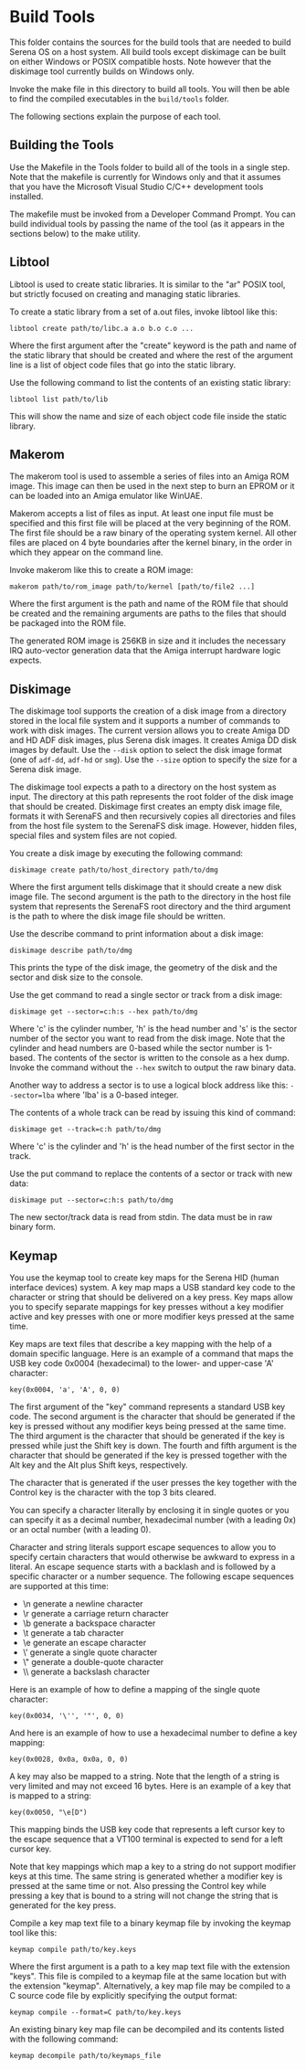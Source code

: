 # Build Tools

This folder contains the sources for the build tools that are needed to build Serena OS on a host system. All build tools except diskimage can be built on either Windows or POSIX compatible hosts. Note however that the diskimage tool currently builds on Windows only.

Invoke the make file in this directory to build all tools. You will then be able to find the compiled executables in the `build/tools` folder.

The following sections explain the purpose of each tool.

## Building the Tools

Use the Makefile in the Tools folder to build all of the tools in a single step. Note that the makefile is currently for Windows only and that it assumes that you have the Microsoft Visual Studio C/C++ development tools installed.

The makefile must be invoked from a Developer Command Prompt. You can build individual tools by passing the name of the tool (as it appears in the sections below) to the make utility.

## Libtool

Libtool is used to create static libraries. It is similar to the "ar" POSIX tool, but strictly focused on creating and managing static libraries.

To create a static library from a set of a.out files, invoke libtool like this:

```
libtool create path/to/libc.a a.o b.o c.o ... 
```

Where the first argument after the "create" keyword is the path and name of the static library that should be created and where the rest of the argument line is a list of object code files that go into the static library.

Use the following command to list the contents of an existing static library:

```
libtool list path/to/lib
```

This will show the name and size of each object code file inside the static library.

## Makerom

The makerom tool is used to assemble a series of files into an Amiga ROM image. This image can then be used in the next step to burn an EPROM or it can be loaded into an Amiga emulator like WinUAE.

Makerom accepts a list of files as input. At least one input file must be specified and this first file will be placed at the very beginning of the ROM. The first file should be a raw binary of the operating system kernel. All other files are placed on 4 byte boundaries after the kernel binary, in the order in which they appear on the command line.

Invoke makerom like this to create a ROM image:

```
makerom path/to/rom_image path/to/kernel [path/to/file2 ...]
```

Where the first argument is the path and name of the ROM file that should be created and the remaining arguments are paths to the files that should be packaged into the ROM file.

The generated ROM image is 256KB in size and it includes the necessary IRQ auto-vector generation data that the Amiga interrupt hardware logic expects.

## Diskimage

The diskimage tool supports the creation of a disk image from a directory stored in the local file system and it supports a number of commands to work with disk images. The current version allows you to create Amiga DD and HD ADF disk images, plus Serena disk images. It creates Amiga DD disk images by default. Use the `--disk` option to select the disk image format (one of `adf-dd`, `adf-hd` or `smg`). Use the `--size` option to specify the size for a Serena disk image.

The diskimage tool expects a path to a directory on the host system as input. The directory at this path represents the root folder of the disk image that should be created. Diskimage first creates an empty disk image file, formats it with SerenaFS and then recursively copies all directories and files from the host file system to the SerenaFS disk image. However, hidden files, special files and system files are not copied.

You create a disk image by executing the following command:

```
diskimage create path/to/host_directory path/to/dmg
```

Where the first argument tells diskimage that it should create a new disk image file. The second argument is the path to the directory in the host file system that represents the SerenaFS root directory and the third argument is the path to where the disk image file should be written.

Use the describe command to print information about a disk image:

```
diskimage describe path/to/dmg
```

This prints the type of the disk image, the geometry of the disk and the sector and disk size to the console.

Use the get command to read a single sector or track from a disk image:

```
diskimage get --sector=c:h:s --hex path/to/dmg
```

Where 'c' is the cylinder number, 'h' is the head number and 's' is the sector number of the sector you want to read from the disk image. Note that the cylinder and head numbers are 0-based while the sector number is 1-based. The contents of the sector is written to the console as a hex dump. Invoke the command without the `--hex` switch to output the raw binary data.

Another way to address a sector is to use a logical block address like this: `--sector=lba` where 'lba' is a 0-based integer.

The contents of a whole track can be read by issuing this kind of command:

```
diskimage get --track=c:h path/to/dmg
```

Where 'c' is the cylinder and 'h' is the head number of the first sector in the track.

Use the put command to replace the contents of a sector or track with new data:

```
diskimage put --sector=c:h:s path/to/dmg
```

The new sector/track data is read from stdin. The data must be in raw binary form.

## Keymap

You use the keymap tool to create key maps for the Serena HID (human interface devices) system. A key map maps a USB standard key code to the character or string that should be delivered on a key press. Key maps allow you to specify separate mappings for key presses without a key modifier active and key presses with one or more modifier keys pressed at the same time.

Key maps are text files that describe a key mapping with the help of a domain specific language. Here is an example of a command that maps the USB key code 0x0004 (hexadecimal) to the lower- and upper-case 'A' character:

```
key(0x0004, 'a', 'A', 0, 0)
```
The first argument of the "key" command represents a standard USB key code. The second argument is the character that should be generated if the key is pressed without any modifier keys being pressed at the same time. The third argument is the character that should be generated if the key is pressed while just the Shift key is down. The fourth and fifth argument is the character that should be generated if the key is pressed together with the Alt key and the Alt plus Shift keys, respectively.

The character that is generated if the user presses the key together with the Control key is the character with the top 3 bits cleared.

You can specify a character literally by enclosing it in single quotes or you can specify it as a decimal number, hexadecimal number (with a leading 0x) or an octal number (with a leading 0).

Character and string literals support escape sequences to allow you to specify certain characters that would otherwise be awkward to express in a literal. An escape sequence starts with a backlash and is followed by a specific character or a number sequence. The following escape sequences are supported at this time:

* \\n generate a newline character
* \\r generate a carriage return character
* \\b generate a backspace character
* \\t generate a tab character
* \\e generate an escape character
* \\' generate a single quote character
* \\" generate a double-quote character
* \\\\ generate a backslash character

Here is an example of how to define a mapping of the single quote character:

```
key(0x0034, '\'', '"', 0, 0)
```

And here is an example of how to use a hexadecimal number to define a key mapping:

```
key(0x0028, 0x0a, 0x0a, 0, 0)
```

A key may also be mapped to a string. Note that the length of a string is very limited and may not exceed 16 bytes. Here is an example of a key that is mapped to a string:

```
key(0x0050, "\e[D")
```

This mapping binds the USB key code that represents a left cursor key to the escape sequence that a VT100 terminal is expected to send for a left cursor key.

Note that key mappings which map a key to a string do not support modifier keys at this time. The same string is generated whether a modifier key is pressed at the same time or not. Also pressing the Control key while pressing a key that is bound to a string will not change the string that is generated for the key press.

Compile a key map text file to a binary keymap file by invoking the keymap tool like this:

```
keymap compile path/to/key.keys
```

Where the first argument is a path to a key map text file with the extension "keys". This file is compiled to a keymap file at the same location but with the extension "keymap". Alternatively, a key map file may be compiled to a C source code file by explicitly specifying the output format:

```
keymap compile --format=C path/to/key.keys
```

An existing binary key map file can be decompiled and its contents listed with the following command:

```
keymap decompile path/to/keymaps_file
```
